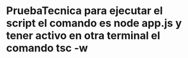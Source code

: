 # PruebaTecnica para ejecutar el script el comando es node app.js y tener activo en otra terminal el comando tsc -w 
